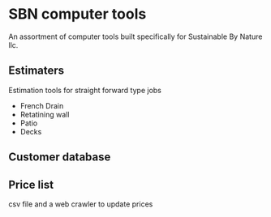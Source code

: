 # SBN computer tools

An assortment of computer tools built specifically for Sustainable By Nature llc.

## Estimaters

Estimation tools for straight forward type jobs

- French Drain
- Retatining wall
- Patio
- Decks

## Customer database

## Price list

csv file and a web crawler to update prices


